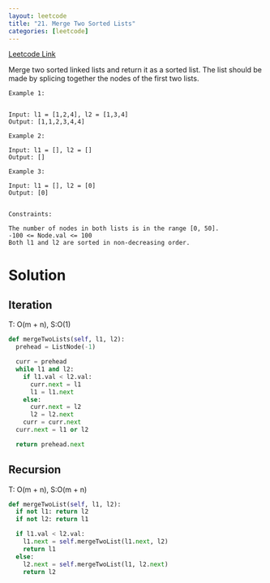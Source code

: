 ```yaml
---
layout: leetcode
title: "21. Merge Two Sorted Lists"
categories: [leetcode]
---
```


[Leetcode Link](https://leetcode.com/problems/merge-two-sorted-lists/)

Merge two sorted linked lists and return it as a sorted list. The list should be made by splicing together the nodes of the first two lists.

 
```
Example 1:


Input: l1 = [1,2,4], l2 = [1,3,4]
Output: [1,1,2,3,4,4]

Example 2:

Input: l1 = [], l2 = []
Output: []

Example 3:

Input: l1 = [], l2 = [0]
Output: [0]
 

Constraints:

The number of nodes in both lists is in the range [0, 50].
-100 <= Node.val <= 100
Both l1 and l2 are sorted in non-decreasing order.
```

# Solution

## Iteration

T: O(m + n), S:O(1)

```python
def mergeTwoLists(self, l1, l2):
  prehead = ListNode(-1)

  curr = prehead
  while l1 and l2:
    if l1.val < l2.val:
      curr.next = l1
      l1 = l1.next
    else:
      curr.next = l2
      l2 = l2.next
    curr = curr.next
  curr.next = l1 or l2

  return prehead.next
```

## Recursion

T: O(m + n), S:O(m + n)
```python
def mergeTwoList(self, l1, l2):
  if not l1: return l2
  if not l2: return l1

  if l1.val < l2.val:
    l1.next = self.mergeTwoList(l1.next, l2)
    return l1
  else:
    l2.next = self.mergeTwoList(l1, l2.next)
    return l2
```